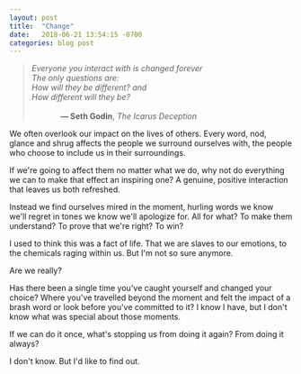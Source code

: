 ```yaml
---
layout: post
title:  "Change"
date:   2018-06-21 13:54:15 -0700
categories: blog post
---
```


> *Everyone you interact with is changed forever <br>
> The only questions are: <br>
> How will they be different? and <br>
> How different will they be?* <br>
> <br> &nbsp;&nbsp;&nbsp;&nbsp;&nbsp;&nbsp;&nbsp;&nbsp;&nbsp;&nbsp;&nbsp;&nbsp;
> __— Seth Godin__, *The Icarus Deception*

We often overlook our impact on the lives of others. Every word, nod, glance and shrug affects the people we surround ourselves with, the people who choose to include us in their surroundings. 

If we're going to affect them no matter what we do, why not do everything we can to make that effect an inspiring one? A genuine, positive interaction that leaves us both refreshed.

Instead we find ourselves mired in the moment, hurling words we know we'll regret in tones we know we'll apologize for. All for what? To make them understand? To prove that we're right? To win?

I used to think this was a fact of life. That we are slaves to our emotions, to the chemicals raging within us. But I'm not so sure anymore. 

Are we really? 

Has there been a single time you've caught yourself and changed your choice? Where you've travelled beyond the moment and felt the impact of a brash word or look before you've committed to it? I know I have, but I don't know what was special about those moments. 

If we can do it once, what's stopping us from doing it again? From doing it always?

I don't know. But I'd like to find out.
 
 





